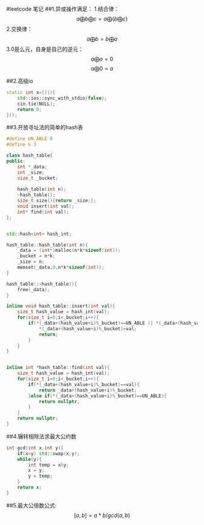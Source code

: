 #leetcode 笔记
##1.异或操作满足：
1.结合律：
$$a\bigoplus b \bigoplus c = a \bigoplus (b \bigoplus c)$$
2.交换律：
$$a\bigoplus b = b \bigoplus a$$
3.0是么元，自身是自己的逆元：
$$a\bigoplus a = 0$$
$$a\bigoplus 0 = a$$

##2.高级io
```c++
static int x=[](){
    std::ios::sync_with_stdio(false);
    cin.tie(NULL);
    return 0;
}();
```

##3.开放寻址法的简单的hash表
```c++
#define UN_ABLE 0
#define k 3

class hash_table{
public:
    int *_data;
    int _size;
    size_t _bucket;
    
    hash_table(int n);
    ~hash_table();
    size_t size(){return _size;};
    void insert(int val);
    int* find(int val);
};


std::hash<int> hash_int;

hash_table::hash_table(int n){
    _data = (int*)malloc(n*k*sizeof(int));
    _bucket = n*k;
    _size = n;
    memset(_data,0,n*k*sizeof(int));
}

hash_table::~hash_table(){
    free(_data);
}

inline void hash_table::insert(int val){
    size_t hash_value = hash_int(val);
    for(size_t i=0;i<_bucket;i++){
        if(*(_data+(hash_value+i)%_bucket)==UN_ABLE || *(_data+(hash_value+i)%_bucket)==val){
            *(_data+(hash_value+i)%_bucket)=val;
            return;
        }
    }
}


inline int *hash_table::find(int val){
    size_t hash_value = hash_int(val);
    for(size_t i=0;i<_bucket;i++){
        if(*(_data+(hash_value+i)%_bucket)==val){
            return _data+(hash_value+i)%_bucket;
        }else if(*(_data+(hash_value+i)%_bucket)==UN_ABLE){
            return nullptr;
        }
    }
    return nullptr;
}


```

##4.辗转相除法求最大公约数
```c++
int gcd(int x,int y){
    if(x<y) std::swap(x,y);
    while(y){
        int temp = x%y;
        x = y;
        y = temp;
    }
    return x;
}

```

##5.最大公倍数公式:
$$[a,b] = a*b/gcd(a,b)$$